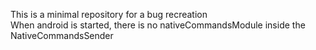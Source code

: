 This is a minimal repository for a bug recreation  
When android is started, there is no nativeCommandsModule inside the NativeCommandsSender
